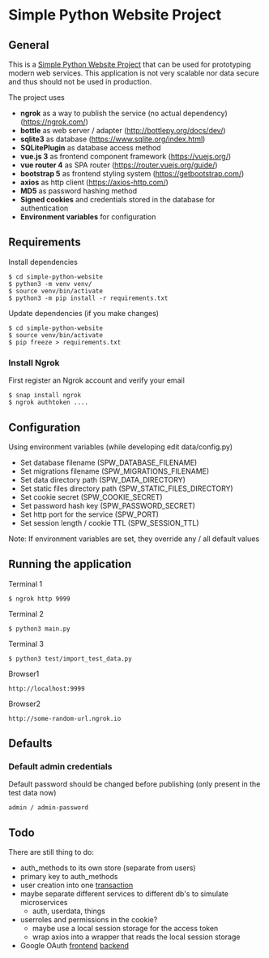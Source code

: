 # Simple Python Website Project

## General
This is a [Simple Python Website Project](https://github.com/darumor/simple-python-website) that can be used for prototyping modern web services. 
This application is not very scalable nor data secure and thus should not be used in production.

The project uses 
- **ngrok** as a way to publish the service (no actual dependency) (https://ngrok.com/)
- **bottle** as web server / adapter (http://bottlepy.org/docs/dev/)
- **sqlite3** as database (https://www.sqlite.org/index.html)
- **SQLitePlugin** as database access method
- **vue.js 3** as frontend component framework (https://vuejs.org/)
- **vue router 4** as SPA router (https://router.vuejs.org/guide/)
- **bootstrap 5** as frontend styling system (https://getbootstrap.com/)
- **axios** as http client (https://axios-http.com/)
- **MD5** as password hashing method
- **Signed cookies** and credentials stored in the database for authentication 
- **Environment variables** for configuration


## Requirements
Install dependencies
    
    $ cd simple-python-website
    $ python3 -m venv venv/
    $ source venv/bin/activate
    $ python3 -m pip install -r requirements.txt

Update dependencies (if you make changes)
    
    $ cd simple-python-website
    $ source venv/bin/activate
    $ pip freeze > requirements.txt


### Install Ngrok
First register an Ngrok account and verify your email

    $ snap install ngrok
    $ ngrok authtoken .... 

## Configuration
Using environment variables (while developing edit data/config.py)
- Set database filename (SPW_DATABASE_FILENAME)
- Set migrations filename (SPW_MIGRATIONS_FILENAME)
- Set data directory path (SPW_DATA_DIRECTORY)
- Set static files directory path (SPW_STATIC_FILES_DIRECTORY)
- Set cookie secret (SPW_COOKIE_SECRET)
- Set password hash key (SPW_PASSWORD_SECRET)
- Set http port for the service (SPW_PORT)
- Set session length / cookie TTL (SPW_SESSION_TTL)

Note: If environment variables are set, they override any / all default values

## Running the application
Terminal 1

    $ ngrok http 9999

Terminal 2

    $ python3 main.py

Terminal 3

    $ python3 test/import_test_data.py

Browser1

    http://localhost:9999

Browser2

    http://some-random-url.ngrok.io

## Defaults
### Default admin credentials
Default password should be changed before publishing (only present in the test data now)
 
    admin / admin-password

## Todo
There are still thing to do:
- auth_methods to its own store (separate from users)
- primary key to auth_methods
- user creation into one [transaction](https://www.sqlite.org/lang_transaction.html)
- maybe separate different services to different db's to simulate microservices
  - auth, userdata, things 
- userroles and permissions in the cookie?
  - maybe use a local session storage for the access token
  - wrap axios into a wrapper that reads the local session storage
- Google OAuth [frontend](https://developers.google.com/identity/sign-in/web/sign-in) [backend](https://developers.google.com/identity/sign-in/web/backend-auth) 
